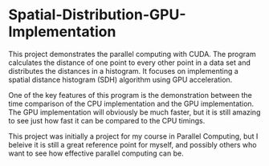 # Spatial-Distribution-GPU-Implementation
This project demonstrates the parallel computing with CUDA. The program calculates the distance of one point to every other point in a data set and distributes the distances in a histogram. It focuses on implementing a spatial distance histogram (SDH) algorithm using GPU acceleration.

One of the key features of this program is the demonstration between the time comparison of the CPU implementation and the GPU implementation. The GPU implementation will obviously be much faster, but it is still amazing to see just how fast it can be compared to the CPU timings.

This project was initially a project for my course in Parallel Computing, but I beleive it is still a great reference point for myself, and possibly others who want to see how effective parallel computing can be.
